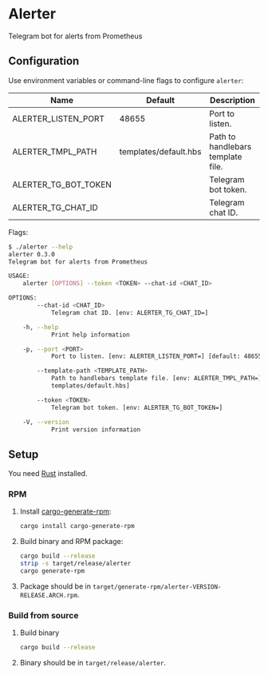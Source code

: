 # Alerter

Telegram bot for alerts from Prometheus

## Configuration

Use environment variables or command-line flags to configure `alerter`:

| Name                 | Default               | Description                       |
| -------------------- | --------------------- | --------------------------------- |
| ALERTER_LISTEN_PORT  | 48655                 | Port to listen.                   |
| ALERTER_TMPL_PATH    | templates/default.hbs | Path to handlebars template file. |
| ALERTER_TG_BOT_TOKEN |                       | Telegram bot token.               |
| ALERTER_TG_CHAT_ID   |                       | Telegram chat ID.                 |

Flags:

```sh
$ ./alerter --help
alerter 0.3.0
Telegram bot for alerts from Prometheus

USAGE:
    alerter [OPTIONS] --token <TOKEN> --chat-id <CHAT_ID>

OPTIONS:
        --chat-id <CHAT_ID>
            Telegram chat ID. [env: ALERTER_TG_CHAT_ID=]

    -h, --help
            Print help information

    -p, --port <PORT>
            Port to listen. [env: ALERTER_LISTEN_PORT=] [default: 48655]

        --template-path <TEMPLATE_PATH>
            Path to handlebars template file. [env: ALERTER_TMPL_PATH=] [default:
            templates/default.hbs]

        --token <TOKEN>
            Telegram bot token. [env: ALERTER_TG_BOT_TOKEN=]

    -V, --version
            Print version information
```

## Setup

You need [Rust](https://www.rust-lang.org/tools/install) installed.

### RPM

1. Install [cargo-generate-rpm](https://crates.io/crates/cargo-generate-rpm):

   ```sh
   cargo install cargo-generate-rpm
   ```

2. Build binary and RPM package:

   ```sh
   cargo build --release
   strip -s target/release/alerter
   cargo generate-rpm
   ```

3. Package should be in `target/generate-rpm/alerter-VERSION-RELEASE.ARCH.rpm`.

### Build from source

1. Build binary

   ```sh
   cargo build --release
   ```

2. Binary should be in `target/release/alerter`.
